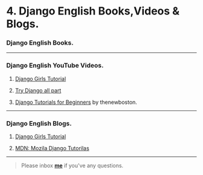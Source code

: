 # 4. Django English Books,Videos & Blogs.

### Django English Books.

---

### Django English YouTube Videos.

1. [Django Girls Tutorial](https://www.youtube.com/watch?v=OVJzbgNtFIA&list=PLCVY0B6uq3etSa5iVf4xXprUQ2DaEl9LS
)

2. [Try Django all part](https://www.youtube.com/user/CodingEntrepreneurs/playlists
)

3. [Django Tutorials for Beginners](https://www.youtube.com/watch?v=qgGIqRFvFFk&list=PL6gx4Cwl9DGBlmzzFcLgDhKTTfNLfX1IK
) by thenewboston.

---

### Django English Blogs.


1. [Django Girls Tutorial](https://tutorial.djangogirls.org/en/django_start_project/)

2. [MDN: Mozila Django Tutorilas ](https://developer.mozilla.org/en-US/docs/Learn/Server-side/Django/Tutorial_local_library_website
)

---

> Please inbox **[me](https://www.facebook.com/shoriot)** if you've any questions.